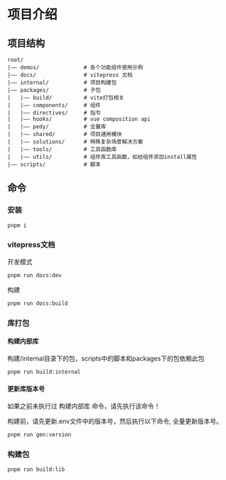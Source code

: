 # 项目介绍

## 项目结构

```text
root/
|—— demos/              # 各个功能组件使用示例
|—— docs/               # vitepress 文档
|—— internal/           # 项目构建包
|—— packages/           # 子包
|   |—— build/          # vite打包相关
|   |—— components/     # 组件
|   |—— directives/     # 指令
|   |—— hooks/          # vue composition api
|   |—— pedy/           # 全量库
|   |—— shared/         # 项目通用模块
|   |—— solutions/      # 特殊复杂场景解决方案
|   |—— tools/          # 工具函数库
|   |—— utils/          # 组件库工具函数，如给组件添加install属性
|—— scripts/            # 脚本
```

## 命令

### 安装

```bash
pnpm i
```

### vitepress文档

开发模式

```bash
pnpm run docs:dev
```

构建

```bash
pnpm run docs:build
```

### 库打包

#### 构建内部库

构建/internal目录下的包，scripts中的脚本和packages下的包依赖此包

```bash
pnpm run build:internal
```

#### 更新库版本号

如果之前未执行过 构建内部库 命令，请先执行该命令！

构建前，请先更新.env文件中的版本号，然后执行以下命令, 全量更新版本号。

```bash
pnpm run gen:version
```

### 构建包

```bash
pnpm run build:lib
```
